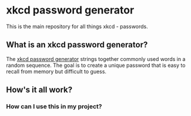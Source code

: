 # xkcd password generator
This is the main repository for all things xkcd - passwords. 

## What is an xkcd password generator?
The [xkcd password generator](http://xkcd.com/936/) strings together commonly used words in a random sequence. The goal is to create a unique password that is easy to recall from memory but difficult to guess.

## How's it all work?

### How can I use this in my project?